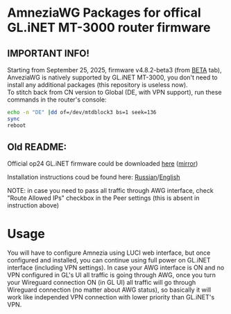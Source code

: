 # AmneziaWG Packages for offical GL.iNET MT-3000 router firmware

## IMPORTANT INFO!
Starting from September 25, 2025, firmware v4.8.2-beta3 (from [BETA](https://dl.gl-inet.com/router/mt3000/beta) tab), AnveziaWG is natively supported by GL.iNET MT-3000, you don't need to install any additional packages (this repository is useless now). \
To stitch back from CN version to Global (DE, with VPN support), run these commands in the router's console:
```bash
echo -n "DE" |dd of=/dev/mtdblock3 bs=1 seek=136
sync
reboot
```

## Old README:

Official op24 GL.iNET firmware could be downloaded [here](https://dl.gl-inet.com/router/mt3000/open) ([mirror](https://github.com/xa0c-net/amnezia-glinet-mt3000/tree/main/firmware))

Installation instructions coud be found here: [Russian](https://github.com/openwrt-xiaomi/awg-openwrt/wiki/AmneziaWG-installing#%D1%83%D1%81%D1%82%D0%B0%D0%BD%D0%BE%D0%B2%D0%BA%D0%B0-amneziawg-%D0%BD%D0%B0-openwrt-%D1%83%D1%81%D1%82%D1%80%D0%BE%D0%B9%D1%81%D1%82%D0%B2%D0%B5)/[English](https://forum.gl-inet.com/t/feature-request-replace-wireguard-with-amneziawg/44783/124)

NOTE: in case you need to pass all traffic through AWG interface, check "Route Allowed IPs" checkbox in the Peer settings (this is absent in instruction above)

# Usage

You will have to configure Amnezia using LUCI web interface, but once configured and installed, you can continue using full power on GL.iNET interface (including VPN settings). In case your AWG interface is ON and no VPN configured in GL's UI all traffic is going through AWG, once you turn your Wireguard connection ON (in GL UI) all traffic will go through Wireguard connection (no matter about AWG status), so basically it will work like independed VPN connection with lower priority than GL.iNET's VPN.
